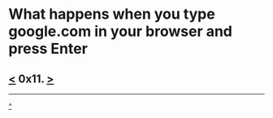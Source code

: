 # What happens when you type google.com in your browser and press Enter
[<](https://github.com/TheeKingZa/alx-system_engineering-devops/blob/master/0x11-what_happens_when_your_type_google_com_in_your_browser_and_press_enter/README.md) 0x11. [>](https://github.com/TheeKingZa/alx-system_engineering-devops/blob/master/attack_is_the_best_defense/README.md)
---



---
[^](#need-to-know)
